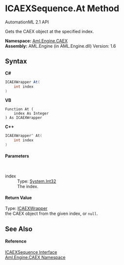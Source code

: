 # ICAEXSequence.At Method 
AutomationML 2.1 API 

Gets the CAEX object at the specified index.

**Namespace:**&nbsp;<a href="N_Aml_Engine_CAEX">Aml.Engine.CAEX</a><br />**Assembly:**&nbsp;AML.Engine (in AML.Engine.dll) Version: 1.6

## Syntax

**C#**<br />
``` C#
ICAEXWrapper At(
	int index
)
```

**VB**<br />
``` VB
Function At ( 
	index As Integer
) As ICAEXWrapper
```

**C++**<br />
``` C++
ICAEXWrapper^ At(
	int index
)
```


#### Parameters
&nbsp;<dl><dt>index</dt><dd>Type: <a href="https://docs.microsoft.com/dotnet/api/system.int32" target="_parent" rel="noopener noreferrer">System.Int32</a><br />The index.</dd></dl>

#### Return Value
Type: <a href="T_Aml_Engine_CAEX_ICAEXWrapper">ICAEXWrapper</a><br />the CAEX object from the given index, or `null`.

## See Also


#### Reference
<a href="T_Aml_Engine_CAEX_ICAEXSequence">ICAEXSequence Interface</a><br /><a href="N_Aml_Engine_CAEX">Aml.Engine.CAEX Namespace</a><br />